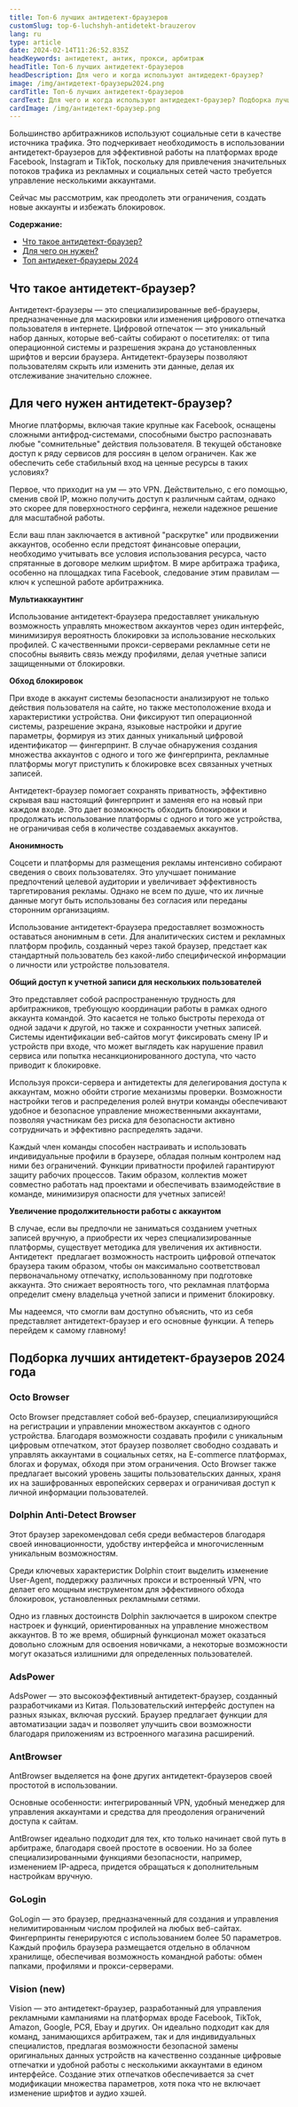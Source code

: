 ```yaml
---
title: Топ-6 лучших антидетект-браузеров
customSlug: top-6-luchshyh-antidetekt-brauzerov
lang: ru
type: article
date: 2024-02-14T11:26:52.835Z
headKeywords: антидетект, антик, прокси, арбитраж
headTitle: Топ-6 лучших антидетект-браузеров
headDescription: Для чего и когда используют антидедект-браузер?
image: /img/антидетект-браузеры2024.png
cardTitle: Топ-6 лучших антидетект-браузеров
cardText: Для чего и когда используют антидедект-браузер? Подборка лучших антидетектов
cardImage: /img/антидетект-браузер.png
---
```

Большинство арбитражников используют социальные сети в качестве источника трафика. Это подчеркивает необходимость в использовании антидетект-браузеров для эффективной работы на платформах вроде Facebook, Instagram и TikTok, поскольку для привлечения значительных потоков трафика из рекламных и социальных сетей часто требуется управление несколькими аккаунтами.

Сейчас мы рассмотрим, как преодолеть эти ограничения, создать новые аккаунты и избежать блокировок.

**Содержание:**

* [Что такое антидетект-браузер?](#Что-такое-антидетект-браузер)
* [Для чего он нужен?](#Для-чего-нужен-антидетект-браузер)
* [Топ антидекет-браузеры 2024](#Подборка-лучших-антидетект-браузеров-2024-года)

## Что такое антидетект-браузер?

Антидетект-браузеры — это специализированные веб-браузеры, предназначенные для маскировки или изменения цифрового отпечатка пользователя в интернете. Цифровой отпечаток — это уникальный набор данных, которые веб-сайты собирают о посетителях: от типа операционной системы и разрешения экрана до установленных шрифтов и версии браузера. Антидетект-браузеры позволяют пользователям скрыть или изменить эти данные, делая их отслеживание значительно сложнее. 

## Для чего нужен антидетект-браузер?

Многие платформы, включая такие крупные как Facebook, оснащены сложными антифрод-системами, способными быстро распознавать любые "сомнительные" действия пользователя. В текущей обстановке доступ к ряду сервисов для россиян в целом ограничен. Как же обеспечить себе стабильный вход на ценные ресурсы в таких условиях?

Первое, что приходит на ум — это VPN. Действительно, с его помощью, сменив свой IP, можно получить доступ к различным сайтам, однако это скорее для поверхностного серфинга, нежели надежное решение для масштабной работы. 

Если ваш план заключается в активной "раскрутке" или продвижении аккаунтов, особенно если предстоят финансовые операции, необходимо учитывать все условия использования ресурса, часто спрятанные в договоре мелким шрифтом. В мире арбитража трафика, особенно на площадках типа Facebook, следование этим правилам — ключ к успешной работе арбитражника.

**Мультиаккаунтинг** 

Использование антидетект-браузера предоставляет уникальную возможность управлять множеством аккаунтов через один интерфейс, минимизируя вероятность блокировки за использование нескольких профилей. С качественными прокси-серверами рекламные сети не способны выявить связь между профилями, делая учетные записи защищенными от блокировки.

**Обход блокировок**

При входе в аккаунт системы безопасности анализируют не только действия пользователя на сайте, но также местоположение входа и характеристики устройства. Они фиксируют тип операционной системы, разрешение экрана, языковые настройки и другие параметры, формируя из этих данных уникальный цифровой идентификатор — фингерпринт. В случае обнаружения создания множества аккаунтов с одного и того же фингерпринта, рекламные платформы могут приступить к блокировке всех связанных учетных записей.

Антидетект-браузер помогает сохранять приватность, эффективно скрывая ваш настоящий фингерпринт и заменяя его на новый при каждом входе. Это дает возможность обходить блокировки и продолжать использование платформы с одного и того же устройства, не ограничивая себя в количестве создаваемых аккаунтов.

**Анонимность** 

Соцсети и платформы для размещения рекламы интенсивно собирают сведения о своих пользователях. Это улучшает понимание предпочтений целевой аудитории и увеличивает эффективность таргетирования рекламы. Однако не всем по душе, что их личные данные могут быть использованы без согласия или переданы сторонним организациям.

Использование антидетект-браузера предоставляет возможность оставаться анонимным в сети. Для аналитических систем и рекламных платформ профиль, созданный через такой браузер, предстает как стандартный пользователь без какой-либо специфической информации о личности или устройстве пользователя.

**Общий доступ к учетной записи для нескольких пользователей** 

Это представляет собой распространенную трудность для арбитражников, требующую координации работы в рамках одного аккаунта командой. Это касается не только быстроты перехода от одной задачи к другой, но также и сохранности учетных записей. Системы идентификации веб-сайтов могут фиксировать смену IP и устройств при входе, что может выглядеть как нарушение правил сервиса или попытка несанкционированного доступа, что часто приводит к блокировке.

Используя прокси-сервера и антидетекты для делегирования доступа к аккаунтам, можно обойти строгие механизмы проверки. Возможности настройки тегов и распределения ролей внутри команды обеспечивают удобное и безопасное управление множественными аккаунтами, позволяя участникам без риска для безопасности активно сотрудничать и эффективно распределять задачи.

Каждый член команды способен настраивать и использовать индивидуальные профили в браузере, обладая полным контролем над ними без ограничений. Функции приватности профилей гарантируют защиту рабочих процессов. Таким образом, коллектив может совместно работать над проектами и обеспечивать взаимодействие в команде, минимизируя опасности для учетных записей!

**Увеличение продолжительности работы с аккаунтом**

В случае, если вы предпочли не заниматься созданием учетных записей вручную, а приобрести их через специализированные платформы, существует методика для увеличения их активности. Антидетект  предлагает возможность настроить цифровой отпечаток браузера таким образом, чтобы он максимально соответствовал первоначальному отпечатку, использованному при подготовке аккаунта. Это снижает вероятность того, что рекламная платформа определит смену владельца учетной записи и применит блокировку.

Мы надеемся, что смогли вам доступно объяснить, что из себя представляет антидетект-браузер и его основные функции. А теперь перейдем к самому главному!

## Подборка лучших антидетект-браузеров 2024 года

### Octo Browser 

Octo Browser представляет собой веб-браузер, специализирующийся на регистрации и управлении множеством аккаунтов с одного устройства. Благодаря возможности создавать профили с уникальным цифровым отпечатком, этот браузер позволяет свободно создавать и управлять аккаунтами в социальных сетях, на E-commerce платформах, блогах и форумах, обходя при этом ограничения. Octo Browser также предлагает высокий уровень защиты пользовательских данных, храня их на зашифрованных европейских серверах и ограничивая доступ к личной информации пользователей.

### Dolphin Anti-Detect Browser

Этот браузер зарекомендовал себя среди вебмастеров благодаря своей инновационности, удобству интерфейса и многочисленным уникальным возможностям.

Среди ключевых характеристик Dolphin стоит выделить изменение User-Agent, поддержку различных прокси и встроенный VPN, что делает его мощным инструментом для эффективного обхода блокировок, установленных рекламными сетями.

Одно из главных достоинств Dolphin заключается в широком спектре настроек и функций, ориентированных на управление множеством аккаунтов. В то же время, обширный функционал может оказаться довольно сложным для освоения новичками, а некоторые возможности могут оказаться излишними для определенных пользователей.

### AdsPower

AdsPower — это высокоэффективный антидетект-браузер, созданный разработчиками из Китая. Пользовательский интерфейс доступен на разных языках, включая русский. Браузер предлагает функции для автоматизации задач и позволяет улучшить свои возможности благодаря приложениям из встроенного магазина расширений.

### AntBrowser

AntBrowser выделяется на фоне других антидетект-браузеров своей простотой в использовании.

Основные особенности: интегрированный VPN, удобный менеджер для управления аккаунтами и средства для преодоления ограничений доступа к сайтам.

AntBrowser идеально подходит для тех, кто только начинает свой путь в арбитраже, благодаря своей простоте в освоении. Но за более специализированными функциями безопасности, например, изменением IP-адреса, придется обращаться к дополнительным настройкам вручную.

### GoLogin 

GoLogin — это браузер, предназначенный для создания и управления нелимитированным числом профилей на любых веб-сайтах. Фингерпринты генерируются с использованием более 50 параметров. Каждый профиль браузера размещается отдельно в облачном хранилище, обеспечивая возможность командной работы: обмен папками, профилями и прокси-серверами.

### Vision (new)

Vision — это антидетект-браузер, разработанный для управления рекламными кампаниями на платформах вроде Facebook, TikTok, Amazon, Google, РСЯ, Ebay и других. Он идеально подходит как для команд, занимающихся арбитражем, так и для индивидуальных специалистов, предлагая возможности безопасной замены оригинальных данных устройств на качественно созданные цифровые отпечатки и удобной работы с несколькими аккаунтами в едином интерфейсе. Создание этих отпечатков обеспечивается за счет модификации множества параметров, хотя пока что не включает изменение шрифтов и аудио хэшей.